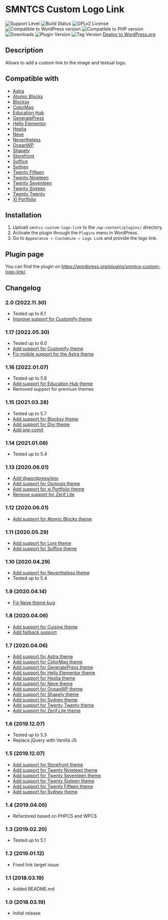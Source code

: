 # SMNTCS Custom Logo Link

![Support Level](https://img.shields.io/badge/support-active-green.svg)
![Build Status](https://github.com/nielslange/smntcs-custom-logo-link/actions/workflows/test.yml/badge.svg)
![GPLv2 License](https://img.shields.io/github/license/nielslange/smntcs-custom-logo-link.svg)
![Compatible to WordPress version](https://plugintests.com/plugins/smntcs-custom-logo-link/wp-badge.svg)
![Compatible to PHP version](https://plugintests.com/plugins/smntcs-custom-logo-link/php-badge.svg)
![Downloads](https://img.shields.io/wordpress/plugin/dt/smntcs-custom-logo-link.svg)
![Plugin Version](https://img.shields.io/wordpress/plugin/v/smntcs-custom-logo-link.svg)
![Tag Version](https://img.shields.io/github/tag/nielslange/smntcs-custom-logo-link.svg)
[Deploy to WordPress.org](https://github.com/nielslange/smntcs-custom-logo-link/workflows/Deploy%20to%20WordPress.org/badge.svg)

## Description

Allows to add a custom link to the image and textual logo.

## Compatible with

- [Astra](https://wordpress.org/themes/astra/)
- [Atomic Blocks](https://wordpress.org/themes/atomic-blocks/)
- [Blocksy](https://wordpress.org/themes/blocksy/)
- [ColorMag](https://wordpress.org/themes/colormag/)
- [Education Hub](https://wordpress.org/themes/education-hub/)
- [GeneratePress](https://wordpress.org/themes/generatepress/)
- [Hello Elementor](https://wordpress.org/themes/hello-elementor/)
- [Hestia](https://wordpress.org/themes/hestia/)
- [Neve](https://wordpress.org/themes/neve/)
- [Nevertheless](https://wordpress.org/themes/nevertheless/)
- [OceanWP](https://wordpress.org/themes/oceanwp/)
- [Shapely](https://wordpress.org/themes/shapely/)
- [Storefront](https://wordpress.org/themes/storefront/)
- [Suffice](https://wordpress.org/themes/suffice/)
- [Sydney](https://wordpress.org/themes/sydney/)
- [Twenty Fifteen](https://wordpress.org/themes/twentyfifteen/)
- [Twenty Nineteen](https://wordpress.org/themes/twentynineteen/)
- [Twenty Seventeen](https://wordpress.org/themes/twentyseventeen/)
- [Twenty Sixteen](https://wordpress.org/themes/twentysixteen/)
- [Twenty Twenty](https://wordpress.org/themes/twentytwenty/)
- [XI Portfolio](https://wordpress.org/themes/xi-portfolio/)

## Installation

1. Upload `smntcs-custom-logo-link` to the `/wp-content/plugins/` directory.
2. Activate the plugin through the `Plugins` menu in WordPress.
3. Go to `Appearance » Customize » Logo Link` and provide the logo link.

## Plugin page

You can find the plugin on <https://wordpress.org/plugins/smntcs-custom-logo-link/>.

## Changelog

### 2.0 (2022.11.30)

- Tested up to 6.1
- [Improve support for Customify theme](https://github.com/nielslange/smntcs-custom-logo-link/issues/75)

### 1.17 (2022.05.30)

- Tested up to 6.0
- [Add support for Customify theme](https://github.com/nielslange/smntcs-custom-logo-link/issues/75)
- [Fix mobile support for the Astra theme](https://github.com/nielslange/smntcs-custom-logo-link/issues/79)

### 1.16 (2022.01.07)

- Tested up to 5.8
- [Add support for Education Hub theme](https://github.com/nielslange/smntcs-custom-logo-link/issues/64)
- Removed support for premium themes

### 1.15 (2021.03.28)

- Tested up to 5.7
- [Add support for Blocksy theme](https://github.com/nielslange/smntcs-custom-logo-link/issues/50)
- [Add support for Divi theme](https://github.com/nielslange/smntcs-custom-logo-link/issues/56)
- [Add pre-comit](https://github.com/nielslange/smntcs-custom-logo-link/issues/58)

### 1.14 (2021.01.08)

- Tested up to 5.4

### 1.13 (2020.06.01)

- [Add @wordpress/env](https://github.com/nielslange/smntcs-custom-logo-link/issues/39)
- [Add support for Osmosis theme](https://github.com/nielslange/smntcs-custom-logo-link/issues/34)
- [Add support for xi Portfolio theme](https://github.com/nielslange/smntcs-custom-logo-link/issues/38)
- [Remove support for Zerif Lite](https://github.com/nielslange/smntcs-custom-logo-link/issues/42)

### 1.12 (2020.06.01)

- [Add support for Atomic Blocks theme](https://github.com/nielslange/smntcs-custom-logo-link/issues/31)

### 1.11 (2020.05.29)

- [Add support for Lore theme](https://github.com/nielslange/smntcs-custom-logo-link/issues/28)
- [Add support for Suffice theme](https://github.com/nielslange/smntcs-custom-logo-link/issues/27)

### 1.10 (2020.04.29)

- [Add support for Nevertheless theme](https://github.com/nielslange/smntcs-custom-logo-link/issues/11)
- Tested up to 5.4

### 1.9 (2020.04.14)

- [Fix Neve theme bug](https://github.com/nielslange/smntcs-custom-logo-link/issues/9)

### 1.8 (2020.04.06)

- [Add support for Cuisine theme](https://github.com/nielslange/smntcs-custom-logo-link/issues/7)
- [Add fallback support](https://github.com/nielslange/smntcs-custom-logo-link/issues/7)

### 1.7 (2020.04.06)

- [Add support for Astra theme](https://github.com/nielslange/smntcs-custom-logo-link/issues/5)
- [Add support for ColorMag theme](https://github.com/nielslange/smntcs-custom-logo-link/issues/5)
- [Add support for GeneratePress theme](https://github.com/nielslange/smntcs-custom-logo-link/issues/5)
- [Add support for Hello Elementor theme](https://github.com/nielslange/smntcs-custom-logo-link/issues/5)
- [Add support for Hestia theme](https://github.com/nielslange/smntcs-custom-logo-link/issues/5)
- [Add support for Neve theme](https://github.com/nielslange/smntcs-custom-logo-link/issues/5)
- [Add support for OceanWP theme](https://github.com/nielslange/smntcs-custom-logo-link/issues/5)
- [Add support for Shapely theme](https://github.com/nielslange/smntcs-custom-logo-link/issues/5)
- [Add support for Sydney theme](https://github.com/nielslange/smntcs-custom-logo-link/issues/5)
- [Add support for Twenty Twenty theme](https://github.com/nielslange/smntcs-custom-logo-link/issues/5)
- [Add support for Zerif Lite theme](https://github.com/nielslange/smntcs-custom-logo-link/issues/5)

### 1.6 (2019.12.07)

- Tested up to 5.3
- Replace jQuery with Vanilla JS

### 1.5 (2019.12.07)

- [Add support for Storefront theme](https://github.com/nielslange/smntcs-custom-logo-link/issues/2)
- [Add support for Twenty Nineteen theme](https://github.com/nielslange/smntcs-custom-logo-link/issues/2)
- [Add support for Twenty Seventeen theme](https://github.com/nielslange/smntcs-custom-logo-link/issues/2)
- [Add support for Twenty Sixteen theme](https://github.com/nielslange/smntcs-custom-logo-link/issues/2)
- [Add support for Twenty Fifteen theme](https://github.com/nielslange/smntcs-custom-logo-link/issues/2)
- [Add support for Sydney theme](https://github.com/nielslange/smntcs-custom-logo-link/issues/2)

### 1.4 (2019.04.05)

- Refactored based on PHPCS and WPCS

### 1.3 (2019.02.20)

- Tested up to 5.1

### 1.2 (2019.01.12)

- Fixed link target issue

### 1.1 (2018.03.19)

- Added README.md

### 1.0 (2018.03.19)

- Initial release

